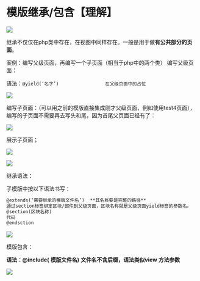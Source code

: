 # 模版继承/包含【理解】



![](https://i.loli.net/2019/04/20/5cbb3397a9c4e.png)

继承不仅仅在php类中存在，在视图中同样存在。一般是用于做**有公共部分的页面**。

 

案例：编写父级页面，再编写一个子页面（相当于php中的两个类）
编写父级页面：

语法：`@yield(‘名字’)                 在父级页面中的占位`

![](https://i.loli.net/2019/04/20/5cbb3ad1b733b.png)

编写子页面：（可以用之前的模版直接集成刚才父级页面，例如使用test4页面），编写的子页面不需要再去写头和尾，因为首尾父页面已经有了：

![](https://i.loli.net/2019/04/20/5cbb3b9bc792f.png)

 

展示子页面；

![](https://i.loli.net/2019/04/20/5cbb3bc567fac.png)

![](https://i.loli.net/2019/04/20/5cbb3c25836fb.png)

继承语法：

子模版中按以下语法书写：

```html
@extends(‘需要继承的模版文件名’)  **其名称要是完整的路径**
通过section标签绑定区块/部件到父级页面，区块名称就是父级页面yield标签的参数名。
@section(区块名称)
代码
@endsction
```

![](https://i.loli.net/2019/04/20/5cbb3de852306.png)

模版包含：

**语法：@include(** **模版文件名)**              **文件名不含后缀，语法类似view** **方法参数**

![](https://i.loli.net/2019/04/20/5cbb3ed817cc8.png)

